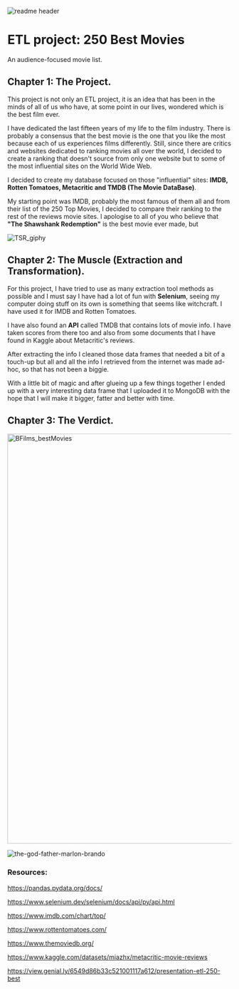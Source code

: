 ![readme header](https://github.com/LeoBulcsu/ETL_250_Best_Movies/assets/136447924/8be46668-0d71-42b6-9486-04d3e5b36c35)


# ETL project: 250 Best Movies
An audience-focused movie list.

## Chapter 1: The Project.

This project is not only an ETL project, it is an idea that has been in the minds of all of us who have, at some point in our lives, wondered which is the best film ever. 

I have dedicated the last fifteen years of my life to the film industry. There is probably a consensus that the best movie is the one that you like the most because each of us experiences films differently. Still, since there are critics and websites dedicated to ranking movies all over the world, I decided to create a ranking that doesn't source from only one website but to some of the most influential sites on the World Wide Web.

I decided to create my database focused on those "influential" sites: **IMDB, Rotten Tomatoes, Metacritic and TMDB (The Movie DataBase)**.

My starting point was IMDB, probably the most famous of them all and from their list of the 250 Top Movies, I decided to compare their ranking to the rest of the reviews movie sites. I apologise to all of you who believe that **"The Shawshank Redemption"** is the best movie ever made, but 

![TSR_giphy](https://github.com/LeoBulcsu/ETL_250_Best_Movies/assets/136447924/91480d27-aede-4372-b1c7-719be28c7f0b)



## Chapter 2: The Muscle (Extraction and Transformation).

For this project, I have tried to use as many extraction tool methods as possible and I must say I have had a lot of fun with **Selenium**, seeing my computer doing stuff on its own is something that seems like witchcraft. I have used it for IMDB and Rotten Tomatoes. 

I have also found an **API** called TMDB that contains lots of movie info. I have taken scores from there too and also from some documents that I have found in Kaggle about Metacritic's reviews. 

After extracting the info I cleaned those data frames that needed a bit of a touch-up but all and all the info I retrieved from the internet was made ad-hoc, so that has not been a biggie.

With a little bit of magic and after glueing up a few things together I ended up with a very interesting data frame that I uploaded it to MongoDB with the hope that I will make it bigger, fatter and better with time.

## Chapter 3: The Verdict.


<img width="920" alt="BFilms_bestMovies" src="https://github.com/LeoBulcsu/ETL_250_Best_Movies/assets/136447924/b0e176b4-8370-45fd-a261-8e9113f948d4">

![the-god-father-marlon-brando](https://github.com/LeoBulcsu/ETL_250_Best_Movies/assets/136447924/0b79cc36-ea5e-4c1d-889d-9faa5661c7e6)

### Resources:

https://pandas.pydata.org/docs/

https://www.selenium.dev/selenium/docs/api/py/api.html

https://www.imdb.com/chart/top/

https://www.rottentomatoes.com/

https://www.themoviedb.org/

https://www.kaggle.com/datasets/miazhx/metacritic-movie-reviews

https://view.genial.ly/6549d86b33c521001117a612/presentation-etl-250-best



